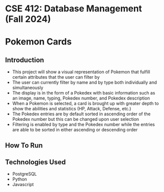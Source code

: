 # CSE 412: Database Management (Fall 2024)

# Pokemon Cards

## Introduction
* This project will show a visual representation of Pokemon that fulfill certain attributes that the user can filter by<br/>
* The user can currently filter by name and by type both individually and simultaneously<br/>
* The display is in the form of a Pokedex with basic information such as an image, name, typing, Pokedex number, and Pokedex description<br/>
* When a Pokemon is selected, a card is brought up with greater depth to show the abilities and statistics (HP, Attack, Defense, etc.)<br/>
* The Pokedex entries are by default sorted in ascending order of the Pokedex number but this can be changed upon user selection<br/>
* Filtering is enabled by type and the Pokedex number while the entries are able to be sorted in either ascending or descending order<br/>

## How To Run

## Technologies Used
* PostgreSQL<br/>
* Python<br/>
* Javascript<br/>

